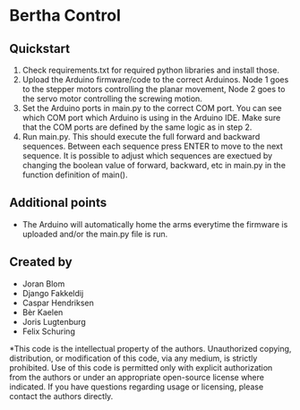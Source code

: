 # Bertha Control

<!-- ![Architecture](https://github.com/user-attachments/assets/63b942b8-87cf-4601-a6a3-457d5935232a)
_Architecture Preview_ -->

## Quickstart

1. Check requirements.txt for required python libraries and install those.
2. Upload the Arduino firmware/code to the correct Arduinos. Node 1 goes to the stepper motors controlling the planar movement, Node 2 goes to the servo motor controlling the screwing motion.
3. Set the Arduino ports in main.py to the correct COM port. You can see which COM port which Arduino is using in the Arduino IDE. Make sure that the COM ports are defined by the same logic as in step 2. 
3. Run main.py. This should execute the full forward and backward sequences. Between each sequence press ENTER to move to the next sequence. It is possible to adjust which sequences are exectued by changing the boolean value of forward, backward, etc in main.py in the function definition of main().

## Additional points

- The Arduino will automatically home the arms everytime the firmware is uploaded and/or the main.py file is run.


## Created by
- Joran Blom
- Django Fakkeldij
- Caspar Hendriksen
- Bèr Kaelen
- Joris Lugtenburg
- Felix Schuring

*This code is the intellectual property of the authors. Unauthorized copying, distribution, or modification of this code, via any medium, is strictly prohibited. Use of this code is permitted only with explicit authorization from the authors or under an appropriate open-source license where indicated. If you have questions regarding usage or licensing, please contact the authors directly.

